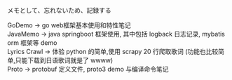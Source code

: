 メモとして、忘れないため、記録する

GoDemo -> go web框架基本使用和特性笔记 </br>
JavaMemo -> java springboot 框架使用, 其中包括 logback 日志记录, mybatis orm 框架等 demo </br>
Lyrics Crawl -> 体验 python 的简单,使用 scrapy 20 行爬取歌词 (功能也比较简单,只能下载到日语歌词就是了 wwww) </br>
Proto -> protobuf 定义文件, proto3 demo 与编译命令笔记 </br>
